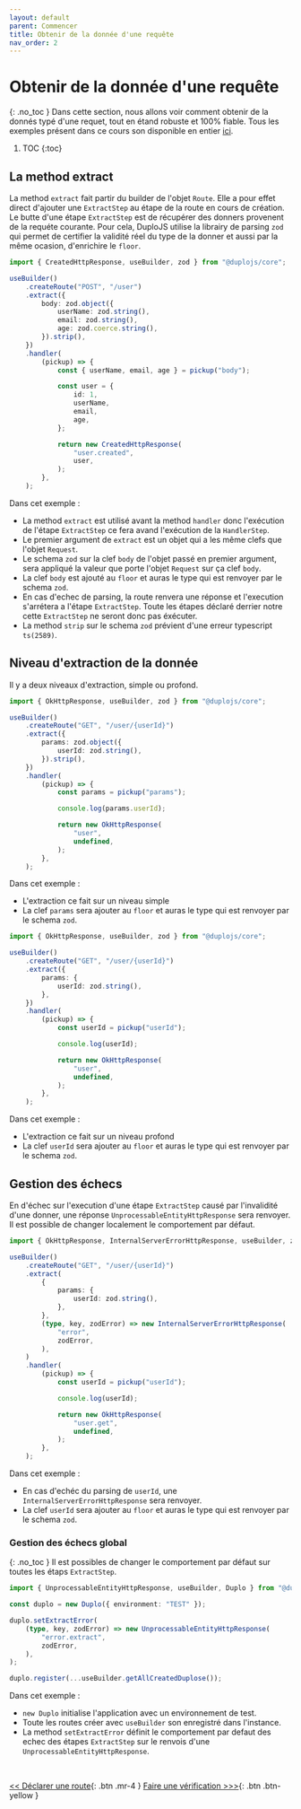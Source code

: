 ```yaml
---
layout: default
parent: Commencer
title: Obtenir de la donnée d'une requête
nav_order: 2
---
```


# Obtenir de la donnée d'une requête
{: .no_toc }
Dans cette section, nous allons voir comment obtenir de la donnés typé d'une requet, tout en étand robuste et 100% fiable. Tous les exemples présent dans ce cours son disponible en entier [ici](https://github.com/duplojs/examples/tree/main/get-started/getting-data-from-request).

1. TOC
{:toc}

## La method extract
La method `extract` fait partir du builder de l'objet `Route`. Elle a pour effet direct d'ajouter une `ExtractStep` au étape de la route en cours de création. Le butte d'une étape `ExtractStep` est de récupérer des donners provenent de la requéte courante. Pour cela, DuploJS utilise la librairy de parsing `zod` qui permet de certifier la validité réel du type de la donner et aussi par la même ocasion, d'enrichire le `floor`.

```ts
import { CreatedHttpResponse, useBuilder, zod } from "@duplojs/core";

useBuilder()
    .createRoute("POST", "/user")
    .extract({
        body: zod.object({
            userName: zod.string(),
            email: zod.string(),
            age: zod.coerce.string(),
        }).strip(),
    })
    .handler(
        (pickup) => {
            const { userName, email, age } = pickup("body");

            const user = {
                id: 1,
                userName,
                email,
                age,
            };

            return new CreatedHttpResponse(
                "user.created",
                user,
            );
        },
    );
```

Dans cet exemple :
- La method `extract` est utilisé avant la method `handler` donc l'exécution de l'étape `ExtractStep` ce fera avand l'exécution de la `HandlerStep`.
- Le premier argument de `extract` est un objet qui a les même clefs que l'objet `Request`.
- Le schema `zod` sur la clef `body` de l'objet passé en premier argument, sera appliqué la valeur que porte l'objet `Request` sur ça clef `body`.
- La clef `body` est ajouté au `floor` et auras le type qui est renvoyer par le schema `zod`.
- En cas d'echec de parsing, la route renvera une réponse et l'execution s'arrétera a l'étape `ExtractStep`. Toute les étapes déclaré derrier notre cette `ExtractStep` ne seront donc pas éxécuter.
- La method `strip` sur le schema `zod` prévient d'une erreur typescript `ts(2589)`.

## Niveau d'extraction de la donnée
Il y a deux niveaux d'extraction, simple ou profond.

```ts
import { OkHttpResponse, useBuilder, zod } from "@duplojs/core";

useBuilder()
	.createRoute("GET", "/user/{userId}")
	.extract({
		params: zod.object({
			userId: zod.string(),
		}).strip(),
	})
	.handler(
		(pickup) => {
			const params = pickup("params");

			console.log(params.userId);

			return new OkHttpResponse(
				"user",
				undefined,
			);
		},
	);
```
Dans cet exemple :
- L'extraction ce fait sur un niveau simple
- La clef `params` sera ajouter au `floor` et auras le type qui est renvoyer par le schema `zod`.

```ts
import { OkHttpResponse, useBuilder, zod } from "@duplojs/core";

useBuilder()
	.createRoute("GET", "/user/{userId}")
	.extract({
		params: {
			userId: zod.string(),
		},
	})
	.handler(
		(pickup) => {
			const userId = pickup("userId");

			console.log(userId);

			return new OkHttpResponse(
				"user",
				undefined,
			);
		},
	);
```

Dans cet exemple :
- L'extraction ce fait sur un niveau profond
- La clef `userId` sera ajouter au `floor` et auras le type qui est renvoyer par le schema `zod`.

## Gestion des échecs
En d'échec sur l'execution d'une étape `ExtractStep` causé par l'invalidité d'une donner, une réponse `UnprocessableEntityHttpResponse` sera renvoyer. Il est possible de changer localement le comportement par défaut.

```ts
import { OkHttpResponse, InternalServerErrorHttpResponse, useBuilder, zod } from "@duplojs/core";

useBuilder()
	.createRoute("GET", "/user/{userId}")
	.extract(
		{
			params: {
				userId: zod.string(),
			},
		},
		(type, key, zodError) => new InternalServerErrorHttpResponse(
			"error",
			zodError,
		),
	)
	.handler(
		(pickup) => {
			const userId = pickup("userId");

			console.log(userId);

			return new OkHttpResponse(
				"user.get",
				undefined,
			);
		},
	);
```

Dans cet exemple :
- En cas d'echéc du parsing de `userId`, une `InternalServerErrorHttpResponse` sera renvoyer.
- La clef `userId` sera ajouter au `floor` et auras le type qui est renvoyer par le schema `zod`.

### Gestion des échecs global
{: .no_toc }
Il est possibles de changer le comportement par défaut sur toutes les étaps `ExtractStep`.

```ts
import { UnprocessableEntityHttpResponse, useBuilder, Duplo } from "@duplojs/core";

const duplo = new Duplo({ environment: "TEST" });

duplo.setExtractError(
	(type, key, zodError) => new UnprocessableEntityHttpResponse(
		"error.extract",
		zodError,
	),
);

duplo.register(...useBuilder.getAllCreatedDuplose());
```

Dans cet exemple :
- `new Duplo` initialise l'application avec un environnement de test.
- Toute les routes créer avec `useBuilder` son enregistré dans l'instance.
- La method `setExtractError` définit le comportement par defaut des echec des étapes `ExtractStep` sur le renvois d'une `UnprocessableEntityHttpResponse`.

<br>

[\<\< Déclarer une route](../declare-route){: .btn .mr-4 }
[Faire une vérification >\>\>](../do-check){: .btn .btn-yellow } 